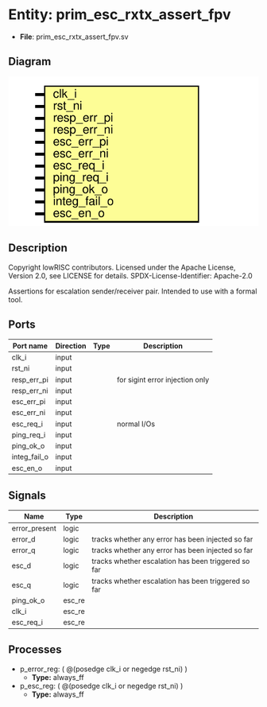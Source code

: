 # Entity: prim_esc_rxtx_assert_fpv

- **File**: prim_esc_rxtx_assert_fpv.sv
## Diagram

![Diagram](prim_esc_rxtx_assert_fpv.svg "Diagram")
## Description

 Copyright lowRISC contributors.
 Licensed under the Apache License, Version 2.0, see LICENSE for details.
 SPDX-License-Identifier: Apache-2.0

 Assertions for escalation sender/receiver pair. Intended to use with
 a formal tool.

## Ports

| Port name    | Direction | Type | Description                      |
| ------------ | --------- | ---- | -------------------------------- |
| clk_i        | input     |      |                                  |
| rst_ni       | input     |      |                                  |
| resp_err_pi  | input     |      |  for sigint error injection only |
| resp_err_ni  | input     |      |                                  |
| esc_err_pi   | input     |      |                                  |
| esc_err_ni   | input     |      |                                  |
| esc_req_i    | input     |      |  normal I/Os                     |
| ping_req_i   | input     |      |                                  |
| ping_ok_o    | input     |      |                                  |
| integ_fail_o | input     |      |                                  |
| esc_en_o     | input     |      |                                  |
## Signals

| Name          | Type   | Description                                           |
| ------------- | ------ | ----------------------------------------------------- |
| error_present | logic  |                                                       |
| error_d       | logic  |  tracks whether any error has been injected so far    |
| error_q       | logic  |  tracks whether any error has been injected so far    |
| esc_d         | logic  |  tracks whether escalation has been triggered so far  |
| esc_q         | logic  |  tracks whether escalation has been triggered so far  |
| ping_ok_o     | esc_re |                                                       |
| clk_i         | esc_re |                                                       |
| esc_req_i     | esc_re |                                                       |
## Processes
- p_error_reg: ( @(posedge clk_i or negedge rst_ni) )
  - **Type:** always_ff
- p_esc_reg: ( @(posedge clk_i or negedge rst_ni) )
  - **Type:** always_ff
